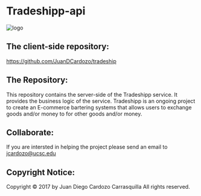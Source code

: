 # Tradeshipp-api
![logo](https://user-images.githubusercontent.com/14318068/29864822-a844ca4a-8d28-11e7-9527-aa386cf0867d.png)
## The client-side repository: 
https://github.com/JuanDCardozo/tradeship

## The Repository:
This repository contains the server-side of the Tradeshipp service. It provides the business logic of the service. Tradeshipp is an ongoing project to create an E-commerce bartering systems that allows users to exchange goods and/or money to for other goods and/or money.

## Collaborate:
If you are intersted in helping the project please send an email to jcardozo@ucsc.edu

## Copyright Notice:
Copyright © 2017 by Juan Diego Cardozo Carrasquilla 
All rights reserved. 
